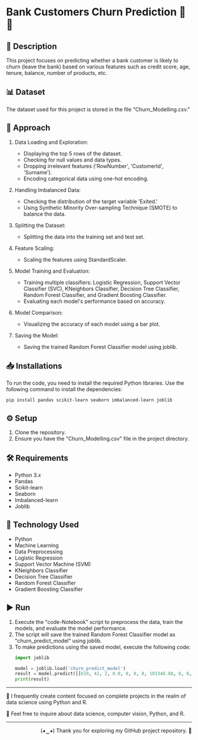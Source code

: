 # Bank Customers Churn Prediction 🏦💔

## 📝 Description 
This project focuses on predicting whether a bank customer is likely to churn (leave the bank) based on various features such as credit score, age, tenure, balance, number of products, etc.

## 📊 Dataset 
The dataset used for this project is stored in the file "Churn_Modelling.csv."

## 🎯 Approach 
1. Data Loading and Exploration:
   - Displaying the top 5 rows of the dataset.
   - Checking for null values and data types.
   - Dropping irrelevant features ('RowNumber', 'CustomerId', 'Surname').
   - Encoding categorical data using one-hot encoding.

2. Handling Imbalanced Data:
   - Checking the distribution of the target variable 'Exited.'
   - Using Synthetic Minority Over-sampling Technique (SMOTE) to balance the data.

3. Splitting the Dataset:
   - Splitting the data into the training set and test set.

4. Feature Scaling:
   - Scaling the features using StandardScaler.

5. Model Training and Evaluation:
   - Training multiple classifiers: Logistic Regression, Support Vector Classifier (SVC), KNeighbors Classifier, Decision Tree Classifier, Random Forest Classifier, and Gradient Boosting Classifier.
   - Evaluating each model's performance based on accuracy.

6. Model Comparison:
   - Visualizing the accuracy of each model using a bar plot.

7. Saving the Model:
   - Saving the trained Random Forest Classifier model using joblib.

## 📥 Installations 
To run the code, you need to install the required Python libraries. Use the following command to install the dependencies:

```
pip install pandas scikit-learn seaborn imbalanced-learn joblib
```

## ⚙️ Setup 
1. Clone the repository.
2. Ensure you have the "Churn_Modelling.csv" file in the project directory.

## 🛠️ Requirements 
- Python 3.x
- Pandas
- Scikit-learn
- Seaborn
- Imbalanced-learn
- Joblib

## 🚀 Technology Used 
- Python
- Machine Learning
- Data Preprocessing
- Logistic Regression
- Support Vector Machine (SVM)
- KNeighbors Classifier
- Decision Tree Classifier
- Random Forest Classifier
- Gradient Boosting Classifier

## ▶️ Run 
1. Execute the "code-Notebook" script to preprocess the data, train the models, and evaluate the model performance.
2. The script will save the trained Random Forest Classifier model as "churn_predict_model" using joblib.
3. To make predictions using the saved model, execute the following code:
   ```python
   import joblib

   model = joblib.load('churn_predict_model')
   result = model.predict([[619, 42, 2, 0.0, 0, 0, 0, 101348.88, 0, 0, 0]])
   print(result)
   ```

---

📝 I frequently create content focused on complete projects in the realm of data science using Python and R.

💬 Feel free to inquire about data science, computer vision, Python, and R.

---

<p align="Right">(◕‿◕) Thank you for exploring my GitHub project repository. 👋</p>
